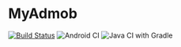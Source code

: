 # MyAdmob
[![Build Status](https://travis-ci.com/enwokoma/MyAdmobs.svg?branch=master)](https://travis-ci.com/enwokoma/MyAdmobs)
![Android CI](https://github.com/enwokoma/MyAdmobs/workflows/Android%20CI/badge.svg?branch=master)
![Java CI with Gradle](https://github.com/enwokoma/MyAdmobs/workflows/Java%20CI%20with%20Gradle/badge.svg?branch=master)
